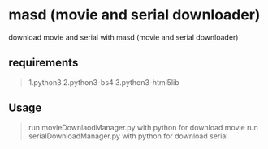 # masd (movie and serial downloader)
download movie and serial with masd (movie and serial downloader)

## requirements
> 1.python3
> 2.python3-bs4
> 3.python3-html5lib

## Usage
> run movieDownlaodManager.py with python for download movie
> run serialDownloadManager.py with python for download serial

